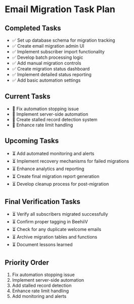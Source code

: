 
# Email Migration Task Plan

## Completed Tasks
- ✅ Set up database schema for migration tracking
- ✅ Create email migration admin UI
- ✅ Implement subscriber import functionality
- ✅ Develop batch processing logic
- ✅ Add manual migration controls
- ✅ Create migration status dashboard
- ✅ Implement detailed status reporting
- ✅ Add basic automation settings

## Current Tasks
- 🔄 Fix automation stopping issue
- 🔄 Implement server-side automation
- 🔄 Create stalled record detection system
- 🔄 Enhance rate limit handling

## Upcoming Tasks
- ⏳ Add automated monitoring and alerts
- ⏳ Implement recovery mechanisms for failed migrations
- ⏳ Enhance analytics and reporting
- ⏳ Create final migration report generation
- ⏳ Develop cleanup process for post-migration

## Final Verification Tasks
- ⏳ Verify all subscribers migrated successfully
- ⏳ Confirm proper tagging in BeehiiV
- ⏳ Check for any duplicate welcome emails
- ⏳ Archive migration tables and functions
- ⏳ Document lessons learned

## Priority Order
1. Fix automation stopping issue
2. Implement server-side automation
3. Add stalled record detection
4. Enhance rate limit handling
5. Add monitoring and alerts
